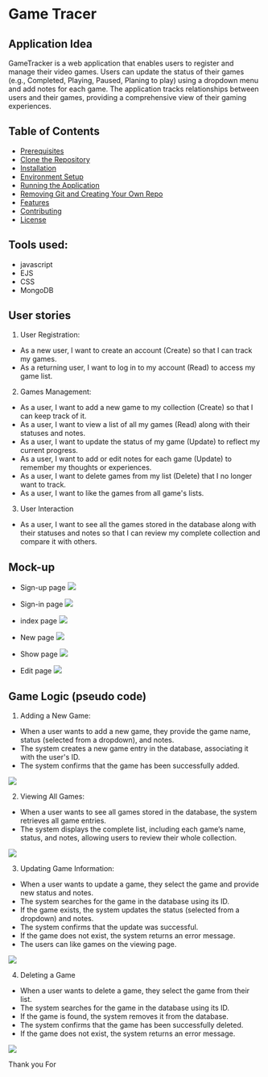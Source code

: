 # Game Tracer

## Application Idea  
 GameTracker is a web application that enables users to register and manage their video games. Users can update the status of their games (e.g., Completed, Playing, Paused, Planing to play) using a dropdown menu and add notes for each game. The application tracks relationships between users and their games, providing a comprehensive view of their gaming experiences. 

## Table of Contents
- [Prerequisites](#prerequisites)
- [Clone the Repository](#clone-the-repository)
- [Installation](#installation)
- [Environment Setup](#environment-setup)
- [Running the Application](#running-the-application)
- [Removing Git and Creating Your Own Repo](#removing-git-and-creating-your-own-repo)
- [Features](#features)
- [Contributing](#contributing)
- [License](#license)

## Tools used:
- javascript
- EJS
- CSS
- MongoDB


## User stories
 

1.  User Registration: 
- As a new user, I want to create an account (Create) so that I can track my games. 
- As a returning user, I want to log in to my account (Read) to access my game list. 

2. Games Management: 
- As a user, I want to add a new game to my collection (Create) so that I can keep track of it. 
- As a user, I want to view a list of all my games (Read) along with their statuses and notes. 
- As a user, I want to update the status of my game (Update) to reflect my current progress. 
- As a user, I want to add or edit notes for each game (Update) to remember my thoughts or experiences. 
- As a user, I want to delete games from my list (Delete) that I no longer want to track. 
- As a user, I want to like the games from all game's lists. 

3. User Interaction 
- As a user, I want to see all the games stored in the database along with their statuses and notes so that I can review my complete collection and compare it with others. 


## Mock-up
- Sign-up page
<img src="/plan/imgs/signup.png"></img>

- Sign-in page
<img src="/plan/imgs/signin.png"></img>

- index page
<img src="/plan/imgs/index.png"></img>

- New page
<img src="/plan/imgs/new.png"></img>

- Show page
<img src="/plan/imgs/show.png"></img>

- Edit page
<img src="/plan/imgs/edit.png"></img>

## Game Logic (pseudo code) 
1. Adding a New Game: 
- When a user wants to add a new game, they provide the game name, status (selected from a dropdown), and notes. 
- The system creates a new game entry in the database, associating it with the user's ID. 
- The system confirms that the game has been successfully added. 

<img src="/plan/imgs/myCode/new.png" >

2. Viewing All Games: 
- When a user wants to see all games stored in the database, the system retrieves all game entries. 
- The system displays the complete list, including each game’s name, status, and notes, allowing users to review their whole collection. 

<img src="/plan/imgs/myCode/show.png" >

3. Updating Game Information: 
- When a user wants to update a game, they select the game and provide new status and notes. 
- The system searches for the game in the database using its ID. 
- If the game exists, the system updates the status (selected from a dropdown) and notes. 
- The system confirms that the update was successful. 
- If the game does not exist, the system returns an error message. 
- The users can like games on the viewing page. 

<img src="/plan/imgs/myCode/edit.png" >

4.  Deleting a Game 
- When a user wants to delete a game, they select the game from their list. 
- The system searches for the game in the database using its ID. 
- If the game is found, the system removes it from the database. 
- The system confirms that the game has been successfully deleted. 
- If the game does not exist, the system returns an error message. 

<img src="/plan/imgs/myCode/delete.png" >

Thank you For 